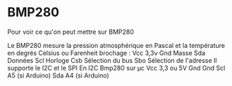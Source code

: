 # BMP280
Pour voir ce qu'on peut mettre sur BMP280

Le BMP280 mesure la pression atmosphérique en Pascal et la température en degrés Celsius ou Farenheit
brochage :  Vcc  3,3v
            Gnd  Masse
            Sda  Données
            Scl  Horloge
            Csb  Sélection du bus
            Sbo  Sélection de l'adresse
Il supporte le I2C et le SPI
En I2C  Bmp280  sur  µc 
        Vcc          3,3 ou 5V 
        Gnd          Gnd
        Scl          A5 (si Arduino)
        Sda          A4 (si Arduino)
